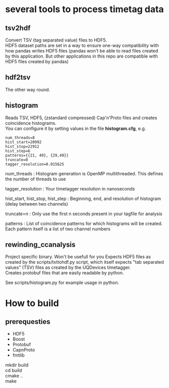 # several tools to process timetag data

## tsv2hdf 
Convert TSV (tag separated value) files to HDF5.  
HDF5 dataset paths are set in a way to ensure one-way compatibility with how pandas writes HDF5 files (pandas won't be able to read files created by this application. But other applications in this repo are compatible with HDF5 files created by pandas)

## hdf2tsv
The other way round.

## histogram
Reads TSV, HDF5, (zstandard compressed) Cap'n'Proto files and creates coincidence histograms.  
You can configure it by setting values in the file **histogram.cfg**, e.g.   
```
num_threads=8
hist_start=20992
hist_stop=22912
hist_step=6
patterns={{21, 49}, {29,49}}
truncate=0
tagger_resolution=0.015625
``` 
num_threads
: Histogram generation is OpenMP multithreaded. This defines the number of threads to use  

tagger_resolution
: Your timetagger resolution in nanoseconds  

hist_start, hist_stop, hist_step
: Beginning, end, and resolution of histogram (delay between two channels)  

truncate=n
: Only use the first n seconds present in your tagfile for analysis  

patterns
: List of coincidence patterns for which histograms will be created. Each pattern itself is a list of two channel numbers  


## rewinding_ccanalysis
Project specific binary. Won't be usefull for you
Expects HDF5 files as created by the scripts/txttohdf.py script, which itself expects "tab separated values" (TSV) files as created by the UQDevices timetagger.  
Creates protobuf files that are easily readable by python.  

See scripts/histogram.py for example usage in python.

# How to build

## prerequesties
- HDF5
- Boost
- Protobuf
- CapnProto
- fmtlib

mkdir build  
cd build  
cmake ..  
make  
